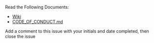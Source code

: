 Read the Following Documents:

- [Wiki](https://github.com/VERSO-UVM/ORCA/wiki)
- [CODE_OF_CONDUCT.md](https://github.com/VERSO-UVM/ORCA/blob/main/CODE_OF_CONDUCT.md)

Add a comment to this issue with your initials and date completed, then close the issue

